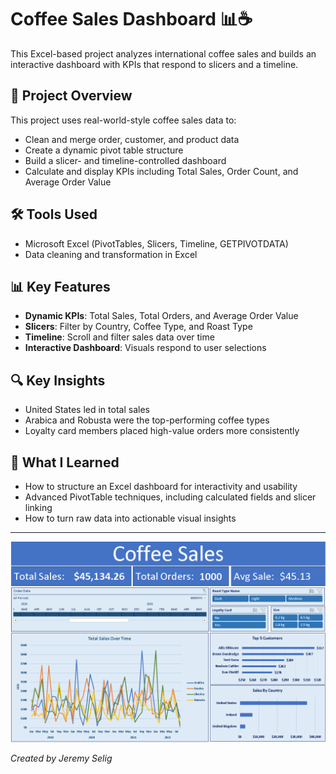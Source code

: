 
# Coffee Sales Dashboard 📊☕

This Excel-based project analyzes international coffee sales and builds an interactive dashboard with KPIs that respond to slicers and a timeline.

## 📁 Project Overview

This project uses real-world-style coffee sales data to:

- Clean and merge order, customer, and product data
- Create a dynamic pivot table structure
- Build a slicer- and timeline-controlled dashboard
- Calculate and display KPIs including Total Sales, Order Count, and Average Order Value

## 🛠 Tools Used

- Microsoft Excel (PivotTables, Slicers, Timeline, GETPIVOTDATA)
- Data cleaning and transformation in Excel

## 📊 Key Features

- **Dynamic KPIs**: Total Sales, Total Orders, and Average Order Value
- **Slicers**: Filter by Country, Coffee Type, and Roast Type
- **Timeline**: Scroll and filter sales data over time
- **Interactive Dashboard**: Visuals respond to user selections

## 🔍 Key Insights

- United States led in total sales
- Arabica and Robusta were the top-performing coffee types
- Loyalty card members placed high-value orders more consistently

## 📌 What I Learned

- How to structure an Excel dashboard for interactivity and usability
- Advanced PivotTable techniques, including calculated fields and slicer linking
- How to turn raw data into actionable visual insights

---
![Dashboard Screenshot](coffee-sales-dashboard.png)

*Created by Jeremy Selig*
